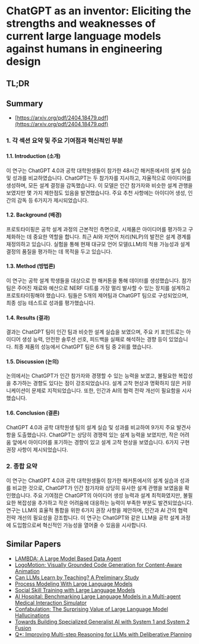 # ChatGPT as an inventor: Eliciting the strengths and weaknesses of current large language models against humans in engineering design
## TL;DR
## Summary
- [https://arxiv.org/pdf/2404.18479.pdf](https://arxiv.org/pdf/2404.18479.pdf)

### 1. 각 섹션 요약 및 주요 기여점과 혁신적인 부분

#### 1.1. Introduction (소개)

이 연구는 ChatGPT 4.0과 공학 대학원생들이 참가한 48시간 해커톤에서의 설계 실습 및 성과를 비교하였습니다. ChatGPT는 두 참가자를 지시하고, 자율적으로 아이디어를 생성하며, 모든 설계 결정을 감독했습니다. 이 모델은 인간 참가자와 비슷한 설계 관행을 보였지만 몇 가지 제한점도 있음을 발견했습니다. 주요 추천 사항에는 아이디어 생성, 인간의 감독 등 6가지가 제시되었습니다.

#### 1.2. Background (배경)

프로토타이핑은 공학 설계 과정의 근본적인 측면으로, 시제품은 아이디어를 평가하고 구체화하는 데 중요한 역할을 합니다. 최근 AI와 자연어 처리(NLP)의 발전은 설계 경계를 재정의하고 있습니다. 실험을 통해 현재 대규모 언어 모델(LLM)의 적용 가능성과 설계 결정의 품질을 평가하는 데 목적을 두고 있습니다.

#### 1.3. Method (방법론)

이 연구는 공학 설계 학생들을 대상으로 한 해커톤을 통해 데이터를 생성했습니다. 참가 팀은 주어진 재료와 예산으로 NERF 다트를 가장 멀리 발사할 수 있는 장치를 설계하고 프로토타이핑해야 했습니다. 팀들은 5개의 제어팀과 ChatGPT 팀으로 구성되었으며, 최종 성능 테스트로 성과를 평가했습니다.

#### 1.4. Results (결과)

결과는 ChatGPT 팀이 인간 팀과 비슷한 설계 실습을 보였으며, 주요 키 포인트로는 아이디어 생성 능력, 안전한 솔루션 선호, 피드백을 실패로 해석하는 경향 등이 있었습니다. 최종 제품의 성능에서 ChatGPT 팀은 6개 팀 중 2위를 했습니다.

#### 1.5. Discussion (논의)

논의에서는 ChatGPT가 인간 참가자와 경쟁할 수 있는 능력을 보였고, 불필요한 복잡성을 추가하는 경향도 있다는 점이 강조되었습니다. 설계 고착 현상과 명확하지 않은 커뮤니케이션이 문제로 지적되었습니다. 또한, 인간과 AI의 협력 전략 개선이 필요함을 시사했습니다.

#### 1.6. Conclusion (결론)

ChatGPT 4.0과 공학 대학원생 팀의 설계 실습 및 성과를 비교하여 9가지 주요 발견사항을 도출했습니다. ChatGPT는 상당히 경쟁력 있는 설계 능력을 보였지만, 작은 어려움 앞에서 아이디어를 포기하는 경향이 있고 설계 고착 현상을 보였습니다. 6가지 구현 권장 사항이 제시되었습니다.

### 2. 종합 요약

이 연구는 ChatGPT 4.0과 공학 대학원생들이 참가한 해커톤에서의 설계 실습과 성과를 비교한 것으로, ChatGPT가 인간 참가자와 상당히 유사한 설계 관행을 보였음을 확인했습니다. 주요 기여점은 ChatGPT의 아이디어 생성 능력과 설계 최적화였지만, 불필요한 복잡성을 추가하고 작은 어려움에 대응하는 능력이 부족한 부분도 발견되었습니다. 연구는 LLM의 효율적 통합을 위한 6가지 권장 사항을 제안하며, 인간과 AI 간의 협력 전략 개선의 필요성을 강조합니다. 이 연구는 ChatGPT와 같은 LLM을 공학 설계 과정에 도입함으로써 혁신적인 가능성을 열어줄 수 있음을 시사합니다.

## Similar Papers
- [LAMBDA: A Large Model Based Data Agent](2407.17535.md)
- [LogoMotion: Visually Grounded Code Generation for Content-Aware Animation](2405.07065.md)
- [Can LLMs Learn by Teaching? A Preliminary Study](2406.14629.md)
- [Process Modeling With Large Language Models](2403.07541.md)
- [Social Skill Training with Large Language Models](2404.04204.md)
- [AI Hospital: Benchmarking Large Language Models in a Multi-agent Medical Interaction Simulator](2402.09742.md)
- [Confabulation: The Surprising Value of Large Language Model Hallucinations](2406.04175.md)
- [Towards Building Specialized Generalist AI with System 1 and System 2 Fusion](2407.08642.md)
- [Q*: Improving Multi-step Reasoning for LLMs with Deliberative Planning](2406.14283.md)
